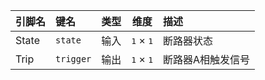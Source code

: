 <!--
DO NOT EDIT THIS FILE DIRECTLY.
This file is generated by tools/comp-docs.js.
All changes will be overwritten by regeneration.
-->

<slot class="model-pins">

| 引脚名 | 键名 | 类型 | 维度 | 描述 |
|:------ |:---- |:----:|:----:|:---- |
| State | `state` | 输入 | <samp>1</samp> × <samp>1</samp> | 断路器状态 |
| Trip | `trigger` | 输出 | <samp>1</samp> × <samp>1</samp> | 断路器A相触发信号 |

</slot>
